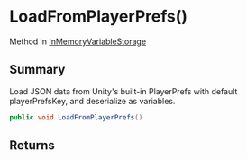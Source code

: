 # LoadFromPlayerPrefs()

Method in [InMemoryVariableStorage](/api/csharp/yarn.unity.inmemoryvariablestorage.md)

## Summary


Load JSON data from Unity's built-in PlayerPrefs with default
playerPrefsKey, and deserialize as variables.


```csharp
public void LoadFromPlayerPrefs()
```

## Returns



